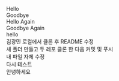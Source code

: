 Hello  
Goodbye  
Hello Again  
Goodbye Again  
hello  
김광민 로컬에서 클론 후 README 수정  
새 폴더 만들고 두 레포 클론 한 다음 커밋 및 푸시  
내 파일 자체 수정  
다시 테스트  
안녕하세요